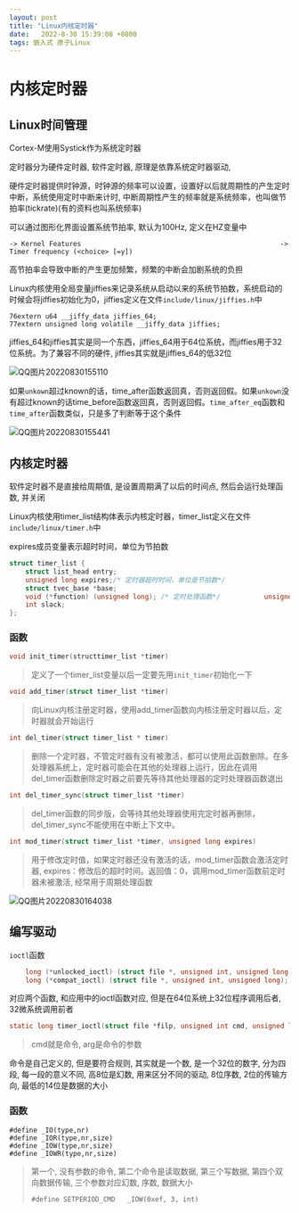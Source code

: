 ```yaml
---
layout: post
title: "Linux内核定时器" 
date:   2022-8-30 15:39:08 +0800
tags: 嵌入式 原子Linux 
---
```


# 内核定时器

## Linux时间管理

Cortex-M使用Systick作为系统定时器

定时器分为硬件定时器, 软件定时器, 原理是依靠系统定时器驱动, 

硬件定时器提供时钟源，时钟源的频率可以设置，设置好以后就周期性的产生定时中断，系统使用定时中断来计时, 中断周期性产生的频率就是系统频率，也叫做节拍率(tickrate)(有的资料也叫系统频率)

可以通过图形化界面设置系统节拍率, 默认为100Hz, 定义在HZ变量中

```
-> Kernel Features                                              	-> Timer frequency (<choice> [=y])  
```

高节拍率会导致中断的产生更加频繁，频繁的中断会加剧系统的负担

Linux内核使用全局变量jiffies来记录系统从启动以来的系统节拍数，系统启动的时候会将jiffies初始化为0，jiffies定义在文件`include/linux/jiffies.h`中

```
76extern u64 __jiffy_data jiffies_64;
77extern unsigned long volatile __jiffy_data jiffies;
```

jiffies_64和jiffies其实是同一个东西，jiffies_64用于64位系统，而jiffies用于32位系统。为了兼容不同的硬件, jiffies其实就是jiffies_64的低32位

![QQ图片20220830155110](E:\a学习\笔记\img\QQ图片20220830155110.png)

如果`unkown`超过known的话，time_after函数返回真，否则返回假。如果`unkown`没有超过known的话time_before函数返回真，否则返回假。`time_after_eq`函数和`time_after`函数类似，只是多了判断等于这个条件

![QQ图片20220830155441](E:\a学习\笔记\img\QQ图片20220830155441.png)

## 内核定时器

软件定时器不是直接给周期值, 是设置周期满了以后的时间点, 然后会运行处理函数, 并关闭

Linux内核使用timer_list结构体表示内核定时器，timer_list定义在文件`include/linux/timer.h`中

expires成员变量表示超时时间，单位为节拍数

```c
struct timer_list {
	struct list_head entry;
	unsigned long expires;/* 定时器超时时间，单位是节拍数*/
	struct tvec_base *base;
	void (*function) (unsigned long); /* 定时处理函数*/ 			unsigned long data; /* 要传递给function函数的参数, 可以用来传递自己的地址*/
	int slack;
};
```

### 函数

```c
void init_timer(structtimer_list *timer)
```

>   定义了一个timer_list变量以后一定要先用`init_timer`初始化一下

```c
void add_timer(struct timer_list *timer)
```

>   向Linux内核注册定时器，使用add_timer函数向内核注册定时器以后，定时器就会开始运行

```c
int del_timer(struct timer_list * timer)
```

>   删除一个定时器，不管定时器有没有被激活，都可以使用此函数删除。在多处理器系统上，定时器可能会在其他的处理器上运行，因此在调用del_timer函数删除定时器之前要先等待其他处理器的定时处理器函数退出

```c
int del_timer_sync(struct timer_list *timer)
```

>   del_timer函数的同步版，会等待其他处理器使用完定时器再删除，del_timer_sync不能使用在中断上下文中。

```c
int mod_timer(struct timer_list *timer, unsigned long expires)
```

>   用于修改定时值，如果定时器还没有激活的话，mod_timer函数会激活定时器, expires：修改后的超时时间。返回值：0，调用mod_timer函数前定时器未被激活, 经常用于周期处理函数

![QQ图片20220830164038](E:\a学习\笔记\img\QQ图片20220830164038.png)



## 编写驱动

`ioctl`函数

```c
	long (*unlocked_ioctl) (struct file *, unsigned int, unsigned long);
	long (*compat_ioctl) (struct file *, unsigned int, unsigned long);
```

对应两个函数, 和应用中的ioctl函数对应, 但是在64位系统上32位程序调用后者, 32微系统调用前者

```c
static long timer_ioctl(struct file *filp, unsigned int cmd, unsigned long arg)
```

>   cmd就是命令, arg是命令的参数

命令是自己定义的, 但是要符合规则, 其实就是一个数, 是一个32位的数字, 分为四段, 每一段的意义不同, 高8位是幻数, 用来区分不同的驱动, 8位序数, 2位的传输方向, 最低的14位是数据的大小

### 函数

```
#define _IO(type,nr)		
#define _IOR(type,nr,size)	
#define _IOW(type,nr,size)	
#define _IOWR(type,nr,size)	
```

>   第一个, 没有参数的命令, 第二个命令是读取数据, 第三个写数据, 第四个双向数据传输, 三个参数对应幻数, 序数, 数据大小
>
>   ```
>   #define SETPERIOD_CMD   _IOW(0xef, 3, int)
>   ```





















